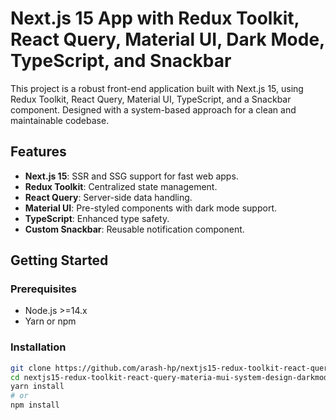 # Next.js 15 App with Redux Toolkit, React Query, Material UI, Dark Mode, TypeScript, and Snackbar

This project is a robust front-end application built with Next.js 15, using Redux Toolkit, React Query, Material UI, TypeScript, and a Snackbar component. Designed with a system-based approach for a clean and maintainable codebase.

## Features
- **Next.js 15**: SSR and SSG support for fast web apps.
- **Redux Toolkit**: Centralized state management.
- **React Query**: Server-side data handling.
- **Material UI**: Pre-styled components with dark mode support.
- **TypeScript**: Enhanced type safety.
- **Custom Snackbar**: Reusable notification component.

## Getting Started
### Prerequisites
- Node.js >=14.x
- Yarn or npm

### Installation
```bash
git clone https://github.com/arash-hp/nextjs15-redux-toolkit-react-query-materia-mui-system-design-darkmode-typescript-snackbar.git
cd nextjs15-redux-toolkit-react-query-materia-mui-system-design-darkmode-typescript-snackbar
yarn install
# or
npm install

